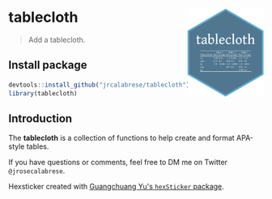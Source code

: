 # tablecloth <img src="man/figures/sticker.png" align="right" width="150" /> 

> Add a tablecloth.

## Install package

``` r
devtools::install_github("jrcalabrese/tablecloth")
library(tablecloth)
```

## Introduction

The **tablecloth** is a collection of functions to help create and format APA-style tables.

If you have questions or comments, feel free to DM me on Twitter `@jrosecalabrese`.

Hexsticker created with [Guangchuang Yu's `hexSticker` package](https://github.com/GuangchuangYu/hexSticker). 

